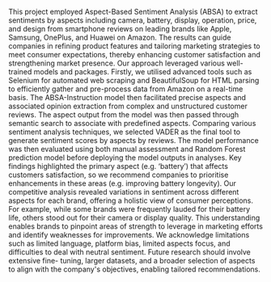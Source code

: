 This project employed Aspect-Based Sentiment Analysis (ABSA) to extract sentiments by aspects including camera, battery, display, operation, price, and design from smartphone reviews on leading brands like Apple, Samsung, OnePlus, and Huawei on Amazon. The results can guide companies in refining product features and tailoring marketing strategies to meet consumer expectations, thereby enhancing customer satisfaction and strengthening market presence.
Our approach leveraged various well-trained models and packages. Firstly, we utilised advanced tools such as Selenium for automated web scraping and BeautifulSoup for HTML parsing to efficiently gather and pre-process data from Amazon on a real-time basis. The ABSA-Instruction model then facilitated precise aspects and associated opinion extraction from complex and unstructured customer reviews. The aspect output from the model was then passed through semantic search to associate with predefined aspects. Comparing various sentiment analysis techniques, we selected VADER as the final tool to generate sentiment scores by aspects by reviews. The model performance was then evaluated using both manual assessment and Random Forest prediction model before deploying the model outputs in analyses.
Key findings highlighted the primary aspect (e.g. ‘battery’) that affects customers satisfaction, so we recommend companies to prioritise enhancements in these areas (e.g. improving battery longevity). Our competitive analysis revealed variations in sentiment across different aspects for each brand, offering a holistic view of consumer perceptions. For example, while some brands were frequently lauded for their battery life, others stood out for their camera or display quality. This understanding enables brands to pinpoint areas of strength to leverage in marketing efforts and identify weaknesses for improvements.
We acknowledge limitations such as limited language, platform bias, limited aspects focus, and difficulties to deal with neutral sentiment. Future research should involve extensive fine- tuning, larger datasets, and a broader selection of aspects to align with the company's objectives, enabling tailored recommendations.
